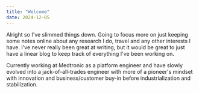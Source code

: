 ```yaml
---
title: "Welcome"
date: 2024-12-05
---
```


Alright so I've slimmed things down. Going to focus more on just keeping some
notes online about any research I do, travel and any other interests I have.
I've never really been great at writing, but it would be great to just have a
linear blog to keep track of everything I've been working on.

Currently working at Medtronic as a platform engineer and have slowly evolved
into a jack-of-all-trades engineer with more of a pioneer's mindset with
innovation and business/customer buy-in before industrialization and
stabilization.
